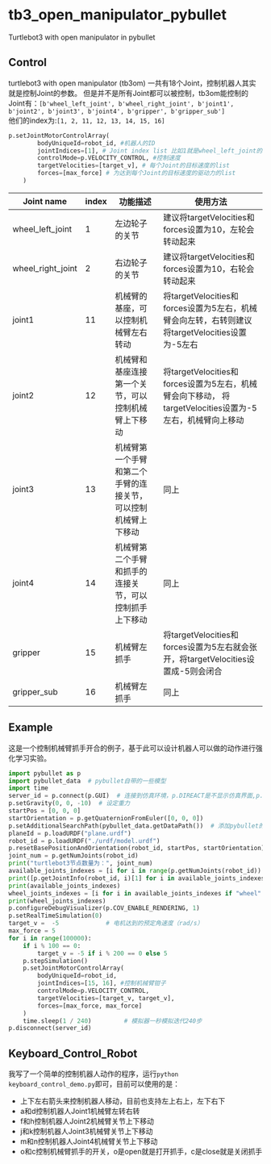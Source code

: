# tb3_open_manipulator_pybullet
Turtlebot3 with open manipulator in pybullet

## Control
turtlebot3 with open manipulator (tb3om) 一共有18个Joint，控制机器人其实就是控制Joint的参数。
但是并不是所有Joint都可以被控制，tb3om能控制的Joint有：`[b'wheel_left_joint', b'wheel_right_joint', b'joint1', b'joint2', b'joint3', b'joint4', b'gripper', b'gripper_sub']` <br>
他们的index为:`[1, 2, 11, 12, 13, 14, 15, 16]` <br>
```python
p.setJointMotorControlArray(
        bodyUniqueId=robot_id, #机器人的ID
        jointIndices=[1], # Joint index list 比如1就是wheel_left_joint的index
        controlMode=p.VELOCITY_CONTROL, #控制速度
        targetVelocities=[target_v], # 每个Joint的目标速度的list
        forces=[max_force] # 为达到每个Joint的目标速度的驱动力的list
    )
```

| Joint name | index | 功能描述 | 使用方法 |
|  ----  | ----  | ----  | ----  |
| wheel_left_joint | 1 | 左边轮子的关节 | 建议将targetVelocities和forces设置为10，左轮会转动起来|
| wheel_right_joint | 2 | 右边轮子的关节 | 建议将targetVelocities和forces设置为10，右轮会转动起来 |
| joint1 | 11 | 机械臂的基座，可以控制机械臂左右转动 | 将targetVelocities和forces设置为5左右，机械臂会向左转，右转则建议将targetVelocities设置为-5左右 |
| joint2 | 12 | 机械臂和基座连接第一个关节，可以控制机械臂上下移动| 将targetVelocities和forces设置为5左右，机械臂会向下移动， 将targetVelocities设置为-5左右，机械臂向上移动|
| joint3 | 13 | 机械臂第一个手臂和第二个手臂的连接关节，可以控制机械臂上下移动| 同上 |
| joint4 | 14 | 机械臂第二个手臂和抓手的连接关节，可以控制抓手上下移动| 同上 |
| gripper | 15 | 机械臂左抓手| 将targetVelocities和forces设置为5左右就会张开，将targetVelocities设置成-5则会闭合|
| gripper_sub | 16 | 机械臂左抓手| 同上|

## Example
这是一个控制机械臂抓手开合的例子，基于此可以设计机器人可以做的动作进行强化学习实验。
```python
import pybullet as p
import pybullet_data  # pybullet自带的一些模型
import time
server_id = p.connect(p.GUI)  # 连接到仿真环境，p.DIREACT是不显示仿真界面,p.GUI则为显示仿真界面
p.setGravity(0, 0, -10)  # 设定重力
startPos = [0, 0, 0]
startOrientation = p.getQuaternionFromEuler([0, 0, 0])
p.setAdditionalSearchPath(pybullet_data.getDataPath())  # 添加pybullet的额外数据地址，使程序可以直接调用到内部的一些模型
planeId = p.loadURDF("plane.urdf")
robot_id = p.loadURDF("./urdf/model.urdf")
p.resetBasePositionAndOrientation(robot_id, startPos, startOrientation)
joint_num = p.getNumJoints(robot_id)
print("turtlebot3节点数量为：", joint_num)
available_joints_indexes = [i for i in range(p.getNumJoints(robot_id)) if p.getJointInfo(robot_id, i)[2] != p.JOINT_FIXED]
print([p.getJointInfo(robot_id, i)[1] for i in available_joints_indexes])
print(available_joints_indexes)
wheel_joints_indexes = [i for i in available_joints_indexes if "wheel" in str(p.getJointInfo(robot_id, i)[1])]
print(wheel_joints_indexes)
p.configureDebugVisualizer(p.COV_ENABLE_RENDERING, 1)
p.setRealTimeSimulation(0)
target_v =  -5             # 电机达到的预定角速度（rad/s）
max_force = 5
for i in range(100000):
    if i % 100 == 0:
        target_v = -5 if i % 200 == 0 else 5
    p.stepSimulation()
    p.setJointMotorControlArray(
        bodyUniqueId=robot_id,
        jointIndices=[15, 16], #控制机械臂钳子
        controlMode=p.VELOCITY_CONTROL,
        targetVelocities=[target_v, target_v],
        forces=[max_force, max_force]
    )
    time.sleep(1 / 240)         # 模拟器一秒模拟迭代240步
p.disconnect(server_id)
```
## Keyboard_Control_Robot
我写了一个简单的控制机器人动作的程序，运行`python keyboard_control_demo.py`即可，目前可以使用的是：
- 上下左右箭头来控制机器人移动，目前也支持左上右上，左下右下
- a和d控制机器人Joint1机械臂左转右转
- f和h控制机器人Joint2机械臂关节上下移动
- j和k控制机器人Joint3机械臂关节上下移动
- m和n控制机器人Joint4机械臂关节上下移动
- o和c控制机械臂抓手的开关，o是open就是打开抓手，c是close就是关闭抓手